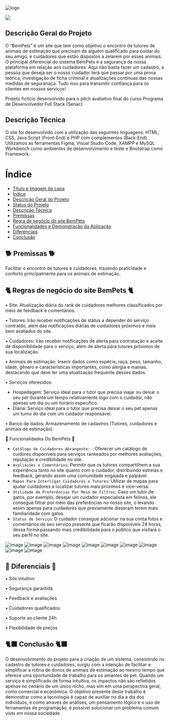 ![logo](https://github.com/user-attachments/assets/26b9b449-940d-4964-8f55-1a0d7a7fec65)
<p>
<img loading="lazy" src="http://img.shields.io/static/v1?label=STATUS&message=%20CONCLUIDO&color=GREEN&style=for-the-badge"/>
</p>
<h2> Descrição Geral do Projeto </h2>
O “BemPets” é um site que tem como objetivo o encontro de tutores de animais de estimação que precisam de alguém qualificado para cuidar do seu amigo, e cuidadores que estão dispostos a zelarem por esses animais. O principal diferencial do sistema BemPets é a segurança da nossa plataforma em relação aos cuidadores: Aqui não basta fazer um cadastro, a pessoa que deseja ser o nosso cuidador terá que passar por uma prova teórica, investigação de ficha criminal e atualizações contínuas das nossas medidas de seguranaça. Tudo isso para transmitir confiança para os clientes em nossos serviços!

Projeto fictício desenvolvido para o pitch avaliativo final do curso Programa de Desenvolvedor Full Stack (Senac)


<h2> Descrição Técnica </h2>
O site foi desenvolvido com a utilização das seguintes linguagens: HTML, CSS, Java Script (Front-End) e PHP com complementos (Back-End). Utilizamos as ferramentas Figma, Visual Studio Code, XAMPP e MySQL Workbench como ambientes de desenvolvimento e teste e Bootstrap como Framework.

# Índice 
* [Título e Imagem de capa](#Título-e-Imagem-de-capa)
* [Índice](#índice)
* [Descrição Geral do Projeto](#descrição-geral-do-projeto)
* [Status do Projeto](#status-do-Projeto)
* [Descrição Técnica](#descrição-técnica)
* [Premissas](#premissas)
* [Regra de negócio do site BemPets](#regra-de-negócio-do-site-BemPets)
* [Funcionalidades e Demonstração da Aplicação](#funcionalidades-e-demonstração-da-aplicação)
* [Diferenciais](#diferenciais)
* [Conclusão](#conclusão)

<h2> 🐕 Premissas 🐕 </h2>
Facilitar o encontro de tutores e cuidadores, trazendo praticidade e conforto principalmente para os animais de estimação.

<h2> 🐈 Regras de negócio do site BemPets 🐈 </h2>
•	Site: Atualização diária do rank de cuidadores melhores classificados por meio de feedback e comentários.

•	Tutores: Irão receber notificações de status a depender do serviço contratdo, além das notificações diárias de cuidadores próximos e mais bem avaliados do site.

•	Cuidadores: Irão receber notificações de alerta para contratação e aceite de disponiblidade para o serviço, além de alerta para tutores próximos de sua localização.

•	Animais de estimação: Inserir dados como espécie, raça, peso, tamanho, idade, gênero e características importantes, como alergia e manias, destacando que deve ter uma atualização frequente desses dados. 

•	Serviços oferecidos:
- Hospedagem: Serviço ideal para o tutor que precisa viajar ou deixar o seu pet durante um tempo relativamente logo com o cuidador, não apenas um dia ou um horário específico.
- Diária: Serviço ideal para o tutor que precisa deixar o seu pet apenas um turno do dia com um cuidador responsável.

•	Banco de dados: Armazenamento de cadastros (Tutores, cuidadores e animais de estimação).

:dog: Funcionalidades Do BemPets :dog:
- `Catálogo de Cuidadores Abrangente: `: Oferecer um catálogo de cuidores disponíveis para serviços rankeados por melhores avaliações, reputação e credibilidade no site.
- `Avaliações e Comentários`: Permitir que os tutores compartilhem a sua experiência tanto no site quanto com o cuidador, distribuindo estrelas e feedback, gerando assim uma comunidade engajada e palpável. 
- `Mapas Para Interligar Cuidadores e Tutores`: Utilizar de mapas para ajudar cuidadores a localizar tutores mais próximos e vice-versa.
- `Utilidade de Preferências Por Meio de Filtros`: Caso um tutor de gatos, por exemplo, desejar um cuidador especialista em felinos, ele consegue filtrar por meio das preferências no nosso site, o levando assim apenas para cuidadores que previamente disseram terem mais familiaridade com gatos. 
- `Status de Serviço`: O cuidador consegue adcionar na sua conta fotos e comentários de seu serviço presente que ficarão disponíveis 24 horas, dessa forma passando mais credibilidade para o público que visitará o seu perfil no site.

![image](https://github.com/user-attachments/assets/31e411aa-d7a2-4f8c-a29d-86b24550a860)
![image](https://github.com/user-attachments/assets/85861323-aa1c-44e6-a45d-d7df1ce17d80)
![image](https://github.com/user-attachments/assets/e93480ff-4e70-4191-8b83-8d45489e4e0d)
![image](https://github.com/user-attachments/assets/8e7bade9-921c-456a-8830-21c7068a70f4)
![image](https://github.com/user-attachments/assets/7be87834-f9ec-4250-a2c0-eb13977e62f7)
![image](https://github.com/user-attachments/assets/ae1e4e9f-6f4d-4021-8b0f-66b0184d5c2f)
![image](https://github.com/user-attachments/assets/99e091c4-ce4a-481e-9956-c8f3bbe3d92e)
![image](https://github.com/user-attachments/assets/728ef0c7-ff07-45b5-a49b-b03ac9f04bc7)
![image](https://github.com/user-attachments/assets/acd92c67-545c-48f7-8dd3-055296b74a53)
![image](https://github.com/user-attachments/assets/1458c2e7-0b0e-42bf-88da-44dd947aff18)


<h2> 🦮 Diferenciais 🦮 </h2>
•	Site intuitivo

•	Segurança garantida

•	Feedback e avaliações

•	Cuidadores qualificados

•	Suporte ao cliente 24h

•	Flexibilidade de preços

<h2> 🐈‍⬛ Conclusão 🐈‍⬛ </h2>
O desenvolvimento do projeto para a criação de um sistema, consistindo no cadastro de tutores e cuidadores, surgiu com a intenção de facilitar e simplificar a rotina de donos de animais de estimação ao mesmo tempo que oferece uma oportunidade de trabalho para os amantes de pet. Quando um serviço é simplificado de forma intuitiva, os impactos não são refletidos apenas no cenário de um único nicho, mas sim em uma perspectiva geral, como comercial e econômica. O objetivo presente deste trabalho é demonstrar como a tecnologia é capaz de auxiliar no dia a dia dos indivíduos, e como através de análises, um pensamento lógico e o uso de ferramentas de programação, é possível solucionar um problema comum visto em nossa sociedade. 

